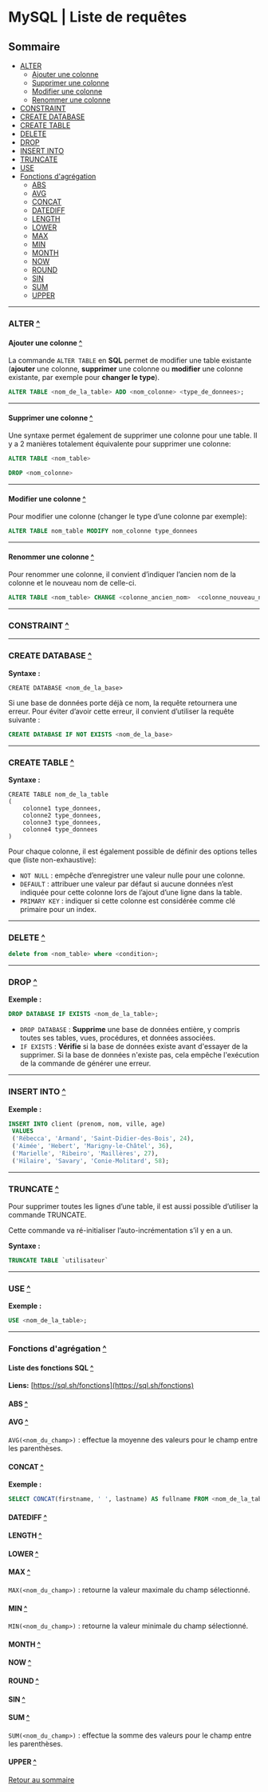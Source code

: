 # MySQL | Liste de requêtes

## Sommaire

- [ALTER](#alter)
	- [Ajouter une colonne](#ajouter-une-colonne)
	- [Supprimer une colonne](#supprimer-une-colonne)
	- [Modifier une colonne](#modifier-une-colonne)
	- [Renommer une colonne](#renommer-une-colonne)
- [CONSTRAINT ](#constraint)
- [CREATE DATABASE](#create-database)
- [CREATE TABLE](#create-table)
- [DELETE](#delete)
- [DROP](#drop)
- [INSERT INTO](#insert-into)
- [TRUNCATE](#truncate)
- [USE](#use)
- [Fonctions d'agrégation](#fonctions-dagrégation)
	- [ABS](#abs)
	- [AVG](#avg)
	- [CONCAT](#concat)
	- [DATEDIFF](#datediff)
	- [LENGTH](#length)
	- [LOWER](#lower)
	- [MAX](#max)
	- [MIN](#min)
	- [MONTH](#month)
	- [NOW](#now)
	- [ROUND](#round)
	- [SIN](#sin)
	- [SUM](#sum)
	- [UPPER](#upper)

---

### ALTER [^](#sommaire)

#### Ajouter une colonne [^](#sommaire)

La commande `ALTER TABLE` en **SQL** permet de modifier une table existante (**ajouter** une colonne, **supprimer** une colonne ou **modifier** une colonne existante, par exemple pour **changer le type**).

```sql
ALTER TABLE <nom_de_la_table> ADD <nom_colonne> <type_de_donnees>;
```

---

#### Supprimer une colonne [^](#sommaire)

Une syntaxe permet également de supprimer une colonne pour une table. Il y a 2 manières totalement équivalente pour supprimer une colonne:

```sql
ALTER TABLE <nom_table>
```

```sql
DROP <nom_colonne>
```

---

#### Modifier une colonne [^](#sommaire)

Pour modifier une colonne (changer le type d’une colonne par exemple):

```sql
ALTER TABLE nom_table MODIFY nom_colonne type_donnees
```

---

#### Renommer une colonne [^](#sommaire)

Pour renommer une colonne, il convient d’indiquer l’ancien nom de la colonne et le nouveau nom de celle-ci.

```sql
ALTER TABLE <nom_table> CHANGE <colonne_ancien_nom>  <colonne_nouveau_nom> type_donnees
```

---

### CONSTRAINT  [^](#sommaire)

---

### CREATE DATABASE [^](#sommaire)

**Syntaxe :**

```slq
CREATE DATABASE <nom_de_la_base>
```

Si une base de données porte déjà ce nom, la requête retournera une erreur. Pour éviter d’avoir cette erreur, il convient d’utiliser la requête suivante :

```sql
CREATE DATABASE IF NOT EXISTS <nom_de_la_base>
```

---

### CREATE TABLE [^](#sommaire)

**Syntaxe :**

```slq
CREATE TABLE nom_de_la_table
(
	colonne1 type_donnees,
	colonne2 type_donnees,
	colonne3 type_donnees,
	colonne4 type_donnees
)
```

Pour chaque colonne, il est également possible de définir des options telles que (liste non-exhaustive):

- `NOT NULL` : empêche d’enregistrer une valeur nulle pour une colonne.
- `DEFAULT` : attribuer une valeur par défaut si aucune données n’est indiquée pour cette colonne lors de l’ajout d’une ligne dans la table.
- `PRIMARY KEY` : indiquer si cette colonne est considérée comme clé primaire pour un index.

---

### DELETE [^](#sommaire)

```sql
delete from <nom_table> where <condition>;
```
---

### DROP [^](#sommaire)

**Exemple :**

```sql
DROP DATABASE IF EXISTS <nom_de_la_table>;
```

- ```DROP DATABASE``` : **Supprime** une base de données entière, y compris toutes ses tables, vues, procédures, et données associées.
- ```IF EXISTS``` : **Vérifie** si la base de données existe avant d'essayer de la supprimer. Si la base de données n'existe pas, cela empêche l'exécution de la commande de générer une erreur.

---

### INSERT INTO [^](#sommaire)

**Exemple :**

```sql
INSERT INTO client (prenom, nom, ville, age)
 VALUES
 ('Rébecca', 'Armand', 'Saint-Didier-des-Bois', 24),
 ('Aimée', 'Hebert', 'Marigny-le-Châtel', 36),
 ('Marielle', 'Ribeiro', 'Maillères', 27),
 ('Hilaire', 'Savary', 'Conie-Molitard', 58);
```

---

### TRUNCATE [^](#sommaire)

Pour supprimer toutes les lignes d’une table, il est aussi possible d’utiliser la commande TRUNCATE.

Cette commande va ré-initialiser l’auto-incrémentation s’il y en a un.

**Syntaxe :**

```sql
TRUNCATE TABLE `utilisateur`
```

---

### USE [^](#sommaire)

**Exemple :**

```sql
USE <nom_de_la_table>;
```

---

### Fonctions d'agrégation [^](#sommaire)

#### Liste des fonctions SQL [^](#sommaire)

**Liens:** [https://sql.sh/fonctions](https://sql.sh/fonctions)

#### ABS [^](#sommaire)

#### AVG [^](#sommaire)

`AVG(<nom_du_champ>)` : effectue la moyenne des valeurs pour le champ entre les parenthèses.

#### CONCAT [^](#sommaire)

**Exemple :**

```sql
SELECT CONCAT(firstname, ' ', lastname) AS fullname FROM <nom_de_la_table>;
```

#### DATEDIFF [^](#sommaire)

#### LENGTH [^](#sommaire)

#### LOWER [^](#sommaire)

#### MAX [^](#sommaire)

`MAX(<nom_du_champ>)` : retourne la valeur maximale du champ sélectionné.

#### MIN [^](#sommaire)

`MIN(<nom_du_champ>)` : retourne la valeur minimale du champ sélectionné.

#### MONTH [^](#sommaire)

#### NOW [^](#sommaire)

#### ROUND [^](#sommaire)

#### SIN [^](#sommaire)

#### SUM [^](#sommaire)

`SUM(<nom_du_champ>)` : effectue la somme des valeurs pour le champ entre les parenthèses.

#### UPPER [^](#sommaire)

[Retour au sommaire](#sommaire)